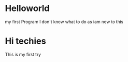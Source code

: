 # Helloworld
my first Program
I don't know what to do as iam new to this
# Hi techies 
This is my first try 
